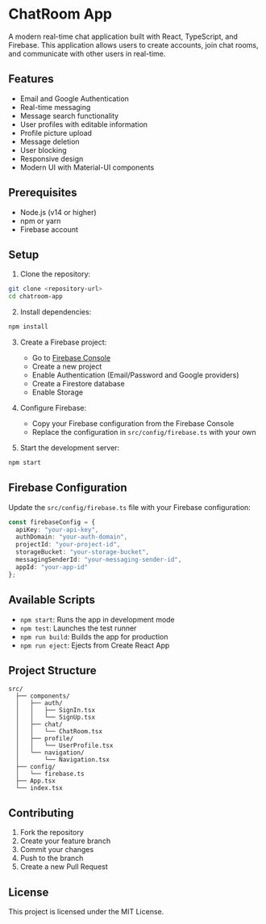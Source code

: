 # ChatRoom App

A modern real-time chat application built with React, TypeScript, and Firebase. This application allows users to create accounts, join chat rooms, and communicate with other users in real-time.

## Features

- Email and Google Authentication
- Real-time messaging
- Message search functionality
- User profiles with editable information
- Profile picture upload
- Message deletion
- User blocking
- Responsive design
- Modern UI with Material-UI components

## Prerequisites

- Node.js (v14 or higher)
- npm or yarn
- Firebase account

## Setup

1. Clone the repository:
```bash
git clone <repository-url>
cd chatroom-app
```

2. Install dependencies:
```bash
npm install
```

3. Create a Firebase project:
   - Go to [Firebase Console](https://console.firebase.google.com/)
   - Create a new project
   - Enable Authentication (Email/Password and Google providers)
   - Create a Firestore database
   - Enable Storage

4. Configure Firebase:
   - Copy your Firebase configuration from the Firebase Console
   - Replace the configuration in `src/config/firebase.ts` with your own

5. Start the development server:
```bash
npm start
```

## Firebase Configuration

Update the `src/config/firebase.ts` file with your Firebase configuration:

```typescript
const firebaseConfig = {
  apiKey: "your-api-key",
  authDomain: "your-auth-domain",
  projectId: "your-project-id",
  storageBucket: "your-storage-bucket",
  messagingSenderId: "your-messaging-sender-id",
  appId: "your-app-id"
};
```

## Available Scripts

- `npm start`: Runs the app in development mode
- `npm test`: Launches the test runner
- `npm run build`: Builds the app for production
- `npm run eject`: Ejects from Create React App

## Project Structure

```
src/
  ├── components/
  │   ├── auth/
  │   │   ├── SignIn.tsx
  │   │   └── SignUp.tsx
  │   ├── chat/
  │   │   └── ChatRoom.tsx
  │   ├── profile/
  │   │   └── UserProfile.tsx
  │   └── navigation/
  │       └── Navigation.tsx
  ├── config/
  │   └── firebase.ts
  ├── App.tsx
  └── index.tsx
```

## Contributing

1. Fork the repository
2. Create your feature branch
3. Commit your changes
4. Push to the branch
5. Create a new Pull Request

## License

This project is licensed under the MIT License. 